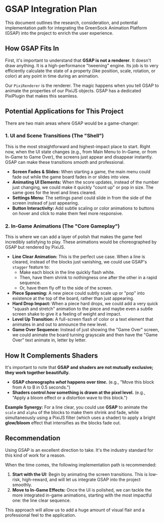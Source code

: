 # GSAP Integration Plan

This document outlines the research, consideration, and potential implementation path for integrating the GreenSock Animation Platform (GSAP) into the project to enrich the user experience.

## How GSAP Fits In

First, it's important to understand that **GSAP is not a renderer**. It doesn't draw anything. It is a high-performance "tweening" engine. Its job is to very efficiently calculate the state of a property (like position, scale, rotation, or color) at any point in time during an animation.

Our `PixiRenderer` is the renderer. The magic happens when you tell GSAP to animate the properties of our PixiJS objects. GSAP has a dedicated PixiPlugin that makes this seamless.

## Potential Applications for This Project

There are two main areas where GSAP would be a game-changer:

### 1. UI and Scene Transitions (The "Shell")

This is the most straightforward and highest-impact place to start. Right now, when the UI state changes (e.g., from Main Menu to In-Game, or from In-Game to Game Over), the screens just appear and disappear instantly. GSAP can make these transitions smooth and professional.

*   **Screen Fades & Slides:** When starting a game, the main menu could fade out while the game board fades in or slides into view.
*   **Animating UI Elements:** When the score updates, instead of the number just changing, we could make it quickly "count up" or pop in size. The same goes for the level and lines cleared.
*   **Settings Menu:** The settings panel could slide in from the side of the screen instead of just appearing.
*   **Button Interactivity:** Add subtle scaling or color animations to buttons on hover and click to make them feel more responsive.

### 2. In-Game Animations (The "Core Gameplay")

This is where we can add a layer of polish that makes the game feel incredibly satisfying to play. These animations would be choreographed by GSAP but rendered by PixiJS.

*   **Line Clear Animation:** This is the perfect use case. When a line is cleared, instead of the blocks just vanishing, we could use GSAP's `stagger` feature to:
    *   Make each block in the line quickly flash white.
    *   Then, have them shrink to nothingness one after the other in a rapid sequence.
    *   Or, have them fly off to the side of the screen.
*   **Piece Spawning:** A new piece could subtly scale up or "pop" into existence at the top of the board, rather than just appearing.
*   **Hard Drop Impact:** When a piece hard drops, we could add a very quick "squash and stretch" animation to the piece and maybe even a subtle screen shake to give it a feeling of weight and impact.
*   **Level Up Transition:** A full-screen flash of color or a text element that animates in and out to announce the new level.
*   **Game Over Sequence:** Instead of just showing the "Game Over" screen, we could animate the board turning grayscale and then have the "Game Over" text animate in, letter by letter.

## How It Complements Shaders

It's important to note that **GSAP and shaders are not mutually exclusive; they work together beautifully.**

*   **GSAP choreographs *what* happens over *time*.** (e.g., "Move this block from A to B in 0.5 seconds.")
*   **Shaders control *how* something is drawn at the pixel level.** (e.g., "Apply a bloom effect or a distortion wave to this block.")

**Example Synergy:** For a line clear, you could use **GSAP** to animate the `scale` and `alpha` of the blocks to make them shrink and fade, while simultaneously using a PixiJS filter (which uses a shader) to apply a bright **glow/bloom** effect that intensifies as the blocks fade out.

## Recommendation

Using GSAP is an excellent direction to take. It's the industry standard for this kind of work for a reason.

When the time comes, the following implementation path is recommended:
1.  **Start with the UI:** Begin by animating the screen transitions. This is low-risk, high-reward, and will let us integrate GSAP into the project smoothly.
2.  **Move to In-Game Effects:** Once the UI is polished, we can tackle the more integrated in-game animations, starting with the most impactful one: the line clear sequence.

This approach will allow us to add a huge amount of visual flair and a professional feel to the application.
